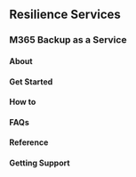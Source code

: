 ## Resilience Services 
### M365 Backup as a Service
#### About
#### Get Started
#### How to
#### FAQs
#### Reference
#### Getting Support


